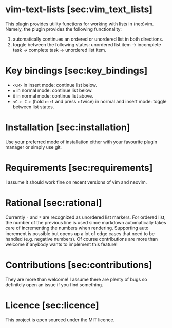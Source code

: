 # vim-text-lists [sec:vim_text_lists]

This plugin provides utility functions for working with lists in (neo)vim. Namely, the plugin provides the following functionality:

1. automatically continues an ordered or unordered list in both directions.
1. toggle between the following states: unordered list item -> incomplete task -> complete task -> unordered list item.

# Key bindings [sec:key_bindings]

- `<CR>` in insert mode: continue list below.
- `o` in normal mode: continue list below.
- `O` in normal mode: continue list above.
- `<C-c C-c` (hold `ctrl` and press `c` twice) in normal and insert mode: toggle between list states.

# Installation [sec:installation]

Use your preferred mode of installation either with your favourite plugin manager or simply use git.

# Requirements [sec:requirements]

I assume it should work fine on recent versions of vim and neovim.

# Rational [sec:rational]

Currently `-` and `*` are recognized as unordered list markers. For ordered list, the number of the previous line is used since markdown automatically takes care of incrementing the numbers when rendering. Supporting auto increment is possible but opens up a lot of edge cases that need to be handled (e.g. negative numbers). Of course contributions are more than welcome if anybody wants to implement this feature!

# Contributions [sec:contributions]

They are more than welcome! I assume there are plenty of bugs so definitely open an issue if you find something.

# Licence [sec:licence]

This project is open sourced under the MIT licence.
